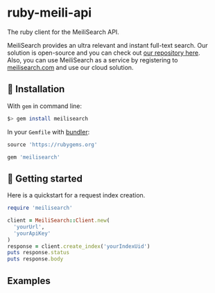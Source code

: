 # ruby-meili-api

The ruby client for the MeiliSearch API.

MeiliSearch provides an ultra relevant and instant full-text search. Our solution is open-source and you can check out [our repository here](https://github.com/meilisearch/MeiliDB).</br>
Also, you can use MeiliSearch as a service by registering to [meilisearch.com](https://www.meilisearch.com/) and use our cloud solution.

## 🔧 Installation

With `gem` in command line:
```bash
$> gem install meilisearch
```

In your `Gemfile` with [bundler](https://bundler.io/):
```ruby
source 'https://rubygems.org'

gem 'meilisearch'
```

## 🚀 Getting started

Here is a quickstart for a request index creation.

```ruby
require 'meilisearch'

client = MeiliSearch::Client.new(
  'yourUrl',
  'yourApiKey'
)
response = client.create_index('yourIndexUid')
puts response.status
puts response.body
```

## Examples

